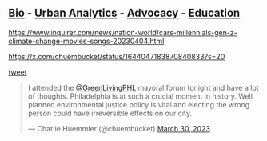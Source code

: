 ## [Bio](/index.md) - [Urban Analytics](/portfolio.md) - [Advocacy](/advocacy.md) - [Education](/education.md) 

https://www.inquirer.com/news/nation-world/cars-millennials-gen-z-climate-change-movies-songs-20230404.html

https://x.com/chuembucket/status/1644047183870840833?s=20

[tweet](/https://x.com/chuembucket/status/1641296523760631809?s=20)

<blockquote class="twitter-tweet"><p lang="en" dir="ltr">I attended the <a href="https://twitter.com/GreenLivingPHL?ref_src=twsrc%5Etfw">@GreenLivingPHL</a> mayoral forum tonight and have a lot of thoughts. Philadelphia is at such a crucial moment in history. Well planned environmental justice policy is vital and electing the wrong person could have irreversible effects on our city.</p>&mdash; Charlie Huemmler (@chuembucket) <a href="https://twitter.com/chuembucket/status/1641296523760631809?ref_src=twsrc%5Etfw">March 30, 2023</a></blockquote> <script async src="https://platform.twitter.com/widgets.js" charset="utf-8"></script>
